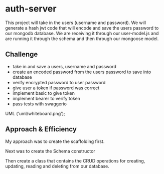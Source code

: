 # auth-server

This project will take in the users (username and password). We will generate a hash jwt code that will encode and save the users password to our mongodb database. We are receiving it through our user-model.js and are running it through the schema and then through our mongoose model. 



## Challenge
- take in and save a users, username and password
- create an encoded password from the users password to save into database
- verify encrypted password to user password
- give user a token if password was correct
- implement basic to give token
- implement bearer to verify token
- pass tests with swaggerio

UML ('uml/whiteboard.png');

## Approach & Efficiency
<!-- What approach did you take? Why? What is the Big O space/time for this approach? -->

My approach was to create the scaffolding first.

Next was to create the Schema constructor

Then create a class that contains the CRUD operations for creating, updating, reading and deleting from our database. 

